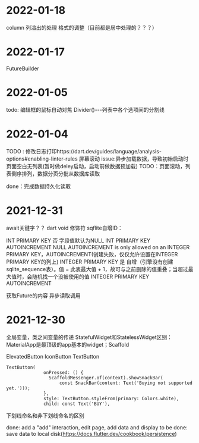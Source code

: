 # 2022-01-18
column 列溢出的处理
格式的调整（目前都是居中处理的？？？）
# 2022-01-17
FutureBuilder
# 2022-01-05
todo: 编辑框的鼠标自动对焦
Divider()---列表中各个选项间的分割线
# 2022-01-04
TODO : 修改日志打印https://dart.dev/guides/language/analysis-options#enabling-linter-rules
屏幕滚动
issue:异步加载数据，导致初始启动时页面空白无列表(暂时做deley启动，启动前做数据预加载)
TODO：页面滚动，列表倒序排列，数据分页分批从数据库读取

done：完成数据持久化读取
# 2021-12-31
await关键字？？
dart void 修饰符
sqflite自增ID：

INT PRIMARY KEY	否	字段值默认为NULL
INT PRIMARY KEY AUTOINCREMENT	NULL	AUTOINCREMENT is only allowed on an INTEGER PRIMARY KEY，AUTOINCREMENT(创建失败，仅仅允许设置在INTEGER PRIMARY KEY的列上)
INTEGER PRIMARY KEY	是	自增（引擎没有创建sqlite_sequence表）。值 = 此表最大值 + 1，故可与之前删除的值重叠；当超过最大值时，会随机找一个没被使用的值
INTEGER PRIMARY KEY AUTOINCREMENT

获取Future的内容
异步读取调用
# 2021-12-30
全局变量，类之间变量的传递
StatefulWidget和StatelessWidget区别：
MaterialApp是最顶级的app基本的widget；Scaffold

ElevatedButton
IconButton
TextButton
```aidl
TextButton(
              onPressed: () {
                ScaffoldMessenger.of(context).showSnackBar(
                    const SnackBar(content: Text('Buying not supported yet.')));
              },
              style: TextButton.styleFrom(primary: Colors.white),
              child: const Text('BUY'),
```

下划线命名和非下划线命名的区别

done: add a "add" interaction, edit page, add data and display
to be done: save data to local disk(https://docs.flutter.dev/cookbook/persistence)